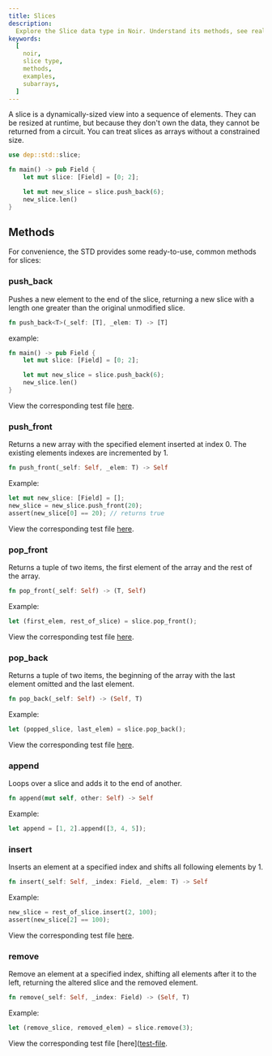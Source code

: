 ```yaml
---
title: Slices
description:
  Explore the Slice data type in Noir. Understand its methods, see real-world examples, and learn how to effectively use Slices in your Noir programs.
keywords:
  [
    noir,
    slice type,
    methods,
    examples,
    subarrays,
  ]
---
```



A slice is a dynamically-sized view into a sequence of elements. They can be resized at runtime, but because they don't own the data, they cannot be returned from a circuit. You can treat slices as arrays without a constrained size.

```rust
use dep::std::slice;

fn main() -> pub Field {
    let mut slice: [Field] = [0; 2];

    let mut new_slice = slice.push_back(6);
    new_slice.len()
}
```

## Methods

For convenience, the STD provides some ready-to-use, common methods for slices:

### push_back

Pushes a new element to the end of the slice, returning a new slice with a length one greater than the original unmodified slice.

```rust
fn push_back<T>(_self: [T], _elem: T) -> [T]
```

example:

```rust
fn main() -> pub Field {
    let mut slice: [Field] = [0; 2];

    let mut new_slice = slice.push_back(6);
    new_slice.len()
}
```

View the corresponding test file [here][test-file].

### push_front

Returns a new array with the specified element inserted at index 0. The existing elements indexes are incremented by 1.

```rust
fn push_front(_self: Self, _elem: T) -> Self
```

Example:

```rust
let mut new_slice: [Field] = [];
new_slice = new_slice.push_front(20);
assert(new_slice[0] == 20); // returns true
```

View the corresponding test file [here][test-file].

### pop_front

Returns a tuple of two items, the first element of the array and the rest of the array.

```rust
fn pop_front(_self: Self) -> (T, Self)
```

Example:

```rust
let (first_elem, rest_of_slice) = slice.pop_front();
```

View the corresponding test file [here][test-file].

### pop_back

Returns a tuple of two items, the beginning of the array with the last element omitted and the last element.

```rust
fn pop_back(_self: Self) -> (Self, T)
```

Example:

```rust
let (popped_slice, last_elem) = slice.pop_back();
```

View the corresponding test file [here][test-file].

### append

Loops over a slice and adds it to the end of another.

```rust
fn append(mut self, other: Self) -> Self
```

Example:

```rust
let append = [1, 2].append([3, 4, 5]);
```

### insert

Inserts an element at a specified index and shifts all following elements by 1.

```rust
fn insert(_self: Self, _index: Field, _elem: T) -> Self
```

Example:

```rust
new_slice = rest_of_slice.insert(2, 100);
assert(new_slice[2] == 100);
```

View the corresponding test file [here][test-file].

### remove

Remove an element at a specified index, shifting all elements after it to the left, returning the altered slice and the removed element.

```rust
fn remove(_self: Self, _index: Field) -> (Self, T)
```

Example:

```rust
let (remove_slice, removed_elem) = slice.remove(3);
```

View the corresponding test file [here]([test-file].

[test-file]: https://github.com/noir-lang/noir/blob/f387ec1475129732f72ba294877efdf6857135ac/crates/nargo_cli/tests/test_data_ssa_refactor/slices/src/main.nr
